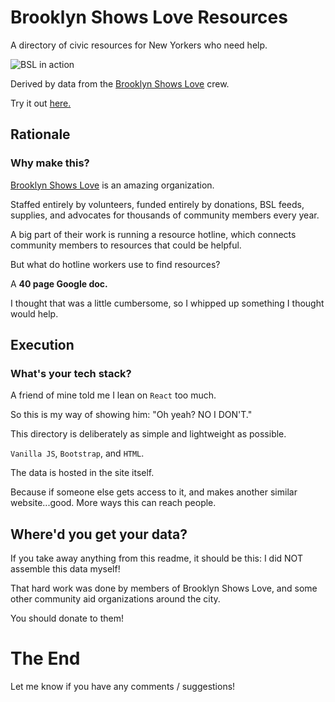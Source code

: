 # Brooklyn Shows Love Resources

A directory of civic resources for New Yorkers who need help. 

![BSL in action](https://mattseidholz.com/assets/images/bsl-resources.gif)

Derived by data from the [Brooklyn Shows Love](http://www.equalityforflatbush.org/brooklyn-shows-love-mutual-aid-project/) crew.

Try it out [here.](seinwave.github.io/bsl-resources)


## Rationale

### Why make this?

[Brooklyn Shows Love](http://www.equalityforflatbush.org/brooklyn-shows-love-mutual-aid-project/) is an amazing organization. 

Staffed entirely by volunteers, funded entirely by donations, BSL feeds, supplies, and advocates for thousands of community members every year.

A big part of their work is running a resource hotline, which connects community members to resources that could be helpful.

But what do hotline workers use to find resources?

A **40 page Google doc.**

I thought that was a little cumbersome, so I whipped up something I thought would help.

## Execution

### What's your tech stack?

A friend of mine told me I lean on `React` too much. 

So this is my way of showing him: "Oh yeah? NO I DON'T."

This directory is deliberately as simple and lightweight as possible.

`Vanilla JS`, `Bootstrap`, and `HTML`. 

The data is hosted in the site itself.

Because if someone else gets access to it, and makes another similar website...good. More ways this can reach people. 


## Where'd you get your data?

If you take away anything from this readme, it should be this: I did NOT assemble this data myself!

That hard work was done by members of Brooklyn Shows Love, and some other community aid organizations around the city.

You should donate to them!

# The End

Let me know if you have any comments / suggestions!